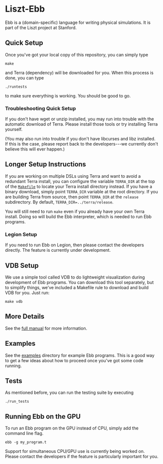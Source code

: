 
# Liszt-Ebb

Ebb is a (domain-specific) language for writing physical simulations.  It is part of the Liszt project at Stanford.


## Quick Setup

Once you've got your local copy of this repository, you can simply type

```
make
```

and Terra (dependency) will be downloaded for you.  When this process is done, you can type

```
./runtests
```

to make sure everything is working.  You should be good to go.


### Troubleshooting Quick Setup

If you don't have wget or unzip installed, you may run into trouble with the automatic download of Terra.  Please install those tools or try installing Terra yourself.

(You may also run into trouble if you don't have libcurses and libz installed.  If this is the case, please report back to the developers---we currently don't believe this will ever happen.)



## Longer Setup Instructions

If you are working on multiple DSLs using Terra and want to avoid a redundant Terra install, you can configure the variable `TERRA_DIR` at the top of the [`Makefile`](Makefile) to locate your Terra install directory instead.  If you have a binary download, simply point `TERRA_DIR` variable at the root directory.  If you are building Terra from source, then point `TERRA_DIR` at the `release` subdirectory.  By default, `TERRA_DIR=../terra/release`.

You will still need to run `make` even if you already have your own Terra install.  Doing so will build the Ebb interpreter, which is needed to run Ebb programs.

### Legion Setup

If you need to run Ebb on Legion, then please contact the developers directly.  The feature is currently under development.


## VDB Setup

We use a simple tool called VDB to do lightweight visualization during development of Ebb programs.  You can download this tool separately, but to simplify things, we've included a Makefile rule to download and build VDB for you.  Just run:

```
make vdb
```


## More Details

See the [full manual](docs/manual.md) for more information.

## Examples

See the [examples](examples) directory for example Ebb programs.  This is a good way to get a few ideas about how to proceed once you've got some code running.



## Tests

As mentioned before, you can run the testing suite by executing
```
./run_tests
```



## Running Ebb on the GPU

To run an Ebb program on the GPU instead of CPU, simply add the command line flag.

```
ebb -g my_program.t
```

Support for simultaneous CPU/GPU use is currently being worked on.  Please contact the developers if the feature is particularly important for you.









